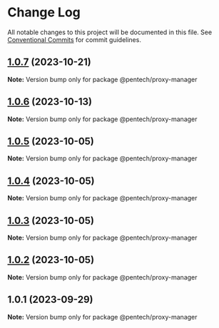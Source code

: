 # Change Log

All notable changes to this project will be documented in this file.
See [Conventional Commits](https://conventionalcommits.org) for commit guidelines.

## [1.0.7](https://github.com/nvqh01/pentech/compare/@pentech/proxy-manager@1.0.6...@pentech/proxy-manager@1.0.7) (2023-10-21)

**Note:** Version bump only for package @pentech/proxy-manager

## [1.0.6](https://github.com/nvqh01/pentech/compare/@pentech/proxy-manager@1.0.5...@pentech/proxy-manager@1.0.6) (2023-10-13)

**Note:** Version bump only for package @pentech/proxy-manager

## [1.0.5](https://github.com/nvqh01/pentech/compare/@pentech/proxy-manager@1.0.4...@pentech/proxy-manager@1.0.5) (2023-10-05)

**Note:** Version bump only for package @pentech/proxy-manager

## [1.0.4](https://github.com/nvqh01/pentech/compare/@pentech/proxy-manager@1.0.3...@pentech/proxy-manager@1.0.4) (2023-10-05)

**Note:** Version bump only for package @pentech/proxy-manager

## [1.0.3](https://github.com/nvqh01/pentech/compare/@pentech/proxy-manager@1.0.2...@pentech/proxy-manager@1.0.3) (2023-10-05)

**Note:** Version bump only for package @pentech/proxy-manager

## [1.0.2](https://github.com/nvqh01/pentech/compare/@pentech/proxy-manager@1.0.1...@pentech/proxy-manager@1.0.2) (2023-10-05)

**Note:** Version bump only for package @pentech/proxy-manager

## 1.0.1 (2023-09-29)

**Note:** Version bump only for package @pentech/proxy-manager
